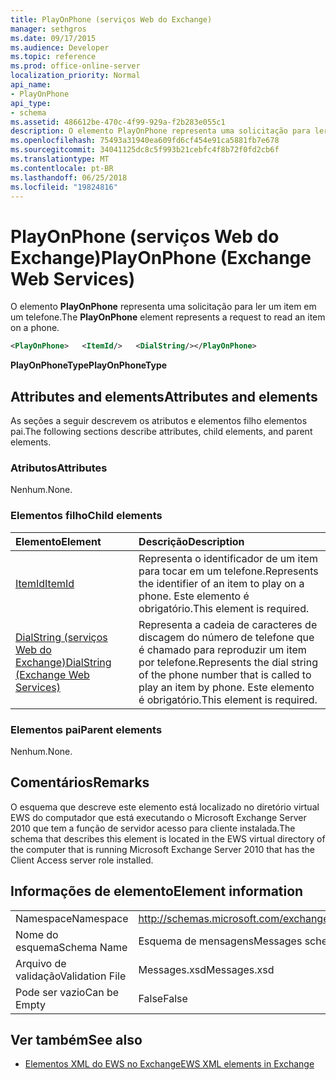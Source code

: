 ```yaml
---
title: PlayOnPhone (serviços Web do Exchange)
manager: sethgros
ms.date: 09/17/2015
ms.audience: Developer
ms.topic: reference
ms.prod: office-online-server
localization_priority: Normal
api_name:
- PlayOnPhone
api_type:
- schema
ms.assetid: 486612be-470c-4f99-929a-f2b283e055c1
description: O elemento PlayOnPhone representa uma solicitação para ler um item em um telefone.
ms.openlocfilehash: 75493a31940ea609fd6cf454e91ca5881fb7e678
ms.sourcegitcommit: 34041125dc8c5f993b21cebfc4f8b72f0fd2cb6f
ms.translationtype: MT
ms.contentlocale: pt-BR
ms.lasthandoff: 06/25/2018
ms.locfileid: "19824816"
---
```

# <a name="playonphone-exchange-web-services"></a><span data-ttu-id="77f2c-103">PlayOnPhone (serviços Web do Exchange)</span><span class="sxs-lookup"><span data-stu-id="77f2c-103">PlayOnPhone (Exchange Web Services)</span></span>

<span data-ttu-id="77f2c-104">O elemento **PlayOnPhone** representa uma solicitação para ler um item em um telefone.</span><span class="sxs-lookup"><span data-stu-id="77f2c-104">The **PlayOnPhone** element represents a request to read an item on a phone.</span></span> 
  
```xml
<PlayOnPhone>   <ItemId/>   <DialString/></PlayOnPhone>
```

 <span data-ttu-id="77f2c-105">**PlayOnPhoneType**</span><span class="sxs-lookup"><span data-stu-id="77f2c-105">**PlayOnPhoneType**</span></span>
## <a name="attributes-and-elements"></a><span data-ttu-id="77f2c-106">Attributes and elements</span><span class="sxs-lookup"><span data-stu-id="77f2c-106">Attributes and elements</span></span>

<span data-ttu-id="77f2c-107">As seções a seguir descrevem os atributos e elementos filho elementos pai.</span><span class="sxs-lookup"><span data-stu-id="77f2c-107">The following sections describe attributes, child elements, and parent elements.</span></span>
  
### <a name="attributes"></a><span data-ttu-id="77f2c-108">Atributos</span><span class="sxs-lookup"><span data-stu-id="77f2c-108">Attributes</span></span>

<span data-ttu-id="77f2c-109">Nenhum.</span><span class="sxs-lookup"><span data-stu-id="77f2c-109">None.</span></span>
  
### <a name="child-elements"></a><span data-ttu-id="77f2c-110">Elementos filho</span><span class="sxs-lookup"><span data-stu-id="77f2c-110">Child elements</span></span>

|<span data-ttu-id="77f2c-111">**Elemento**</span><span class="sxs-lookup"><span data-stu-id="77f2c-111">**Element**</span></span>|<span data-ttu-id="77f2c-112">**Descrição**</span><span class="sxs-lookup"><span data-stu-id="77f2c-112">**Description**</span></span>|
|:-----|:-----|
|[<span data-ttu-id="77f2c-113">ItemId</span><span class="sxs-lookup"><span data-stu-id="77f2c-113">ItemId</span></span>](itemid.md) <br/> |<span data-ttu-id="77f2c-114">Representa o identificador de um item para tocar em um telefone.</span><span class="sxs-lookup"><span data-stu-id="77f2c-114">Represents the identifier of an item to play on a phone.</span></span> <span data-ttu-id="77f2c-115">Este elemento é obrigatório.</span><span class="sxs-lookup"><span data-stu-id="77f2c-115">This element is required.</span></span>  <br/> |
|[<span data-ttu-id="77f2c-116">DialString (serviços Web do Exchange)</span><span class="sxs-lookup"><span data-stu-id="77f2c-116">DialString (Exchange Web Services)</span></span>](dialstring-exchange-web-services.md) <br/> |<span data-ttu-id="77f2c-117">Representa a cadeia de caracteres de discagem do número de telefone que é chamado para reproduzir um item por telefone.</span><span class="sxs-lookup"><span data-stu-id="77f2c-117">Represents the dial string of the phone number that is called to play an item by phone.</span></span> <span data-ttu-id="77f2c-118">Este elemento é obrigatório.</span><span class="sxs-lookup"><span data-stu-id="77f2c-118">This element is required.</span></span>  <br/> |
   
### <a name="parent-elements"></a><span data-ttu-id="77f2c-119">Elementos pai</span><span class="sxs-lookup"><span data-stu-id="77f2c-119">Parent elements</span></span>

<span data-ttu-id="77f2c-120">Nenhum.</span><span class="sxs-lookup"><span data-stu-id="77f2c-120">None.</span></span>
  
## <a name="remarks"></a><span data-ttu-id="77f2c-121">Comentários</span><span class="sxs-lookup"><span data-stu-id="77f2c-121">Remarks</span></span>

<span data-ttu-id="77f2c-122">O esquema que descreve este elemento está localizado no diretório virtual EWS do computador que está executando o Microsoft Exchange Server 2010 que tem a função de servidor acesso para cliente instalada.</span><span class="sxs-lookup"><span data-stu-id="77f2c-122">The schema that describes this element is located in the EWS virtual directory of the computer that is running Microsoft Exchange Server 2010 that has the Client Access server role installed.</span></span>
  
## <a name="element-information"></a><span data-ttu-id="77f2c-123">Informações de elemento</span><span class="sxs-lookup"><span data-stu-id="77f2c-123">Element information</span></span>

|||
|:-----|:-----|
|<span data-ttu-id="77f2c-124">Namespace</span><span class="sxs-lookup"><span data-stu-id="77f2c-124">Namespace</span></span>  <br/> |http://schemas.microsoft.com/exchange/services/2006/messages  <br/> |
|<span data-ttu-id="77f2c-125">Nome do esquema</span><span class="sxs-lookup"><span data-stu-id="77f2c-125">Schema Name</span></span>  <br/> |<span data-ttu-id="77f2c-126">Esquema de mensagens</span><span class="sxs-lookup"><span data-stu-id="77f2c-126">Messages schema</span></span>  <br/> |
|<span data-ttu-id="77f2c-127">Arquivo de validação</span><span class="sxs-lookup"><span data-stu-id="77f2c-127">Validation File</span></span>  <br/> |<span data-ttu-id="77f2c-128">Messages.xsd</span><span class="sxs-lookup"><span data-stu-id="77f2c-128">Messages.xsd</span></span>  <br/> |
|<span data-ttu-id="77f2c-129">Pode ser vazio</span><span class="sxs-lookup"><span data-stu-id="77f2c-129">Can be Empty</span></span>  <br/> |<span data-ttu-id="77f2c-130">False</span><span class="sxs-lookup"><span data-stu-id="77f2c-130">False</span></span>  <br/> |
   
## <a name="see-also"></a><span data-ttu-id="77f2c-131">Ver também</span><span class="sxs-lookup"><span data-stu-id="77f2c-131">See also</span></span>



- [<span data-ttu-id="77f2c-132">Elementos XML do EWS no Exchange</span><span class="sxs-lookup"><span data-stu-id="77f2c-132">EWS XML elements in Exchange</span></span>](ews-xml-elements-in-exchange.md)

